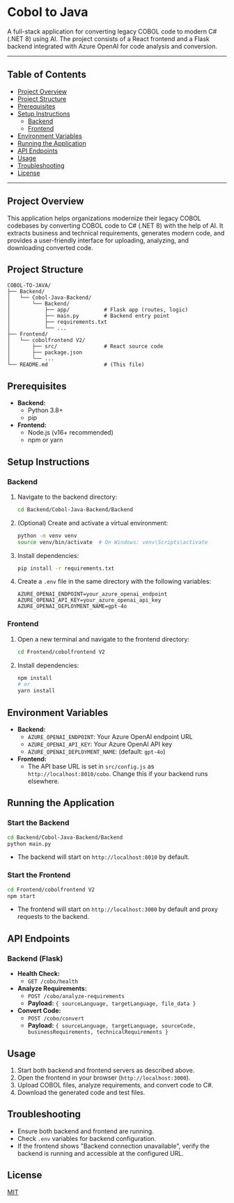 # Cobol to Java

A full-stack application for converting legacy COBOL code to modern C# (.NET 8) using AI. The project consists of a React frontend and a Flask backend integrated with Azure OpenAI for code analysis and conversion.

---

## Table of Contents
- [Project Overview](#project-overview)
- [Project Structure](#project-structure)
- [Prerequisites](#prerequisites)
- [Setup Instructions](#setup-instructions)
  - [Backend](#backend)
  - [Frontend](#frontend)
- [Environment Variables](#environment-variables)
- [Running the Application](#running-the-application)
- [API Endpoints](#api-endpoints)
- [Usage](#usage)
- [Troubleshooting](#troubleshooting)
- [License](#license)

---

## Project Overview

This application helps organizations modernize their legacy COBOL codebases by converting COBOL code to C# (.NET 8) with the help of AI. It extracts business and technical requirements, generates modern code, and provides a user-friendly interface for uploading, analyzing, and downloading converted code.

## Project Structure

```
COBOL-TO-JAVA/
├── Backend/
│   └── Cobol-Java-Backend/
│       └── Backend/
│           ├── app/           # Flask app (routes, logic)
│           ├── main.py        # Backend entry point
│           ├── requirements.txt
│           └── ...
├── Frontend/
│   └── cobolfrontend V2/
│       ├── src/               # React source code
│       ├── package.json
│       └── ...
└── README.md                  # (This file)
```

## Prerequisites

- **Backend:**
  - Python 3.8+
  - pip
- **Frontend:**
  - Node.js (v16+ recommended)
  - npm or yarn

## Setup Instructions

### Backend

1. Navigate to the backend directory:
   ```sh
   cd Backend/Cobol-Java-Backend/Backend
   ```
2. (Optional) Create and activate a virtual environment:
   ```sh
   python -m venv venv
   source venv/bin/activate  # On Windows: venv\Scripts\activate
   ```
3. Install dependencies:
   ```sh
   pip install -r requirements.txt
   ```
4. Create a `.env` file in the same directory with the following variables:
   ```env
   AZURE_OPENAI_ENDPOINT=your_azure_openai_endpoint
   AZURE_OPENAI_API_KEY=your_azure_openai_api_key
   AZURE_OPENAI_DEPLOYMENT_NAME=gpt-4o
   ```

### Frontend

1. Open a new terminal and navigate to the frontend directory:
   ```sh
   cd Frontend/cobolfrontend V2
   ```
2. Install dependencies:
   ```sh
   npm install
   # or
   yarn install
   ```

## Environment Variables

- **Backend:**
  - `AZURE_OPENAI_ENDPOINT`: Your Azure OpenAI endpoint URL
  - `AZURE_OPENAI_API_KEY`: Your Azure OpenAI API key
  - `AZURE_OPENAI_DEPLOYMENT_NAME`: (default: `gpt-4o`)
- **Frontend:**
  - The API base URL is set in `src/config.js` as `http://localhost:8010/cobo`. Change this if your backend runs elsewhere.

## Running the Application

### Start the Backend
```sh
cd Backend/Cobol-Java-Backend/Backend
python main.py
```
- The backend will start on `http://localhost:8010` by default.

### Start the Frontend
```sh
cd Frontend/cobolfrontend V2
npm start
```
- The frontend will start on `http://localhost:3000` by default and proxy requests to the backend.

## API Endpoints

### Backend (Flask)
- **Health Check:**
  - `GET /cobo/health`
- **Analyze Requirements:**
  - `POST /cobo/analyze-requirements`
  - **Payload:** `{ sourceLanguage, targetLanguage, file_data }`
- **Convert Code:**
  - `POST /cobo/convert`
  - **Payload:** `{ sourceLanguage, targetLanguage, sourceCode, businessRequirements, technicalRequirements }`

## Usage

1. Start both backend and frontend servers as described above.
2. Open the frontend in your browser (`http://localhost:3000`).
3. Upload COBOL files, analyze requirements, and convert code to C#.
4. Download the generated code and test files.

## Troubleshooting
- Ensure both backend and frontend are running.
- Check `.env` variables for backend configuration.
- If the frontend shows "Backend connection unavailable", verify the backend is running and accessible at the configured URL.

## License

[MIT](LICENSE) 
